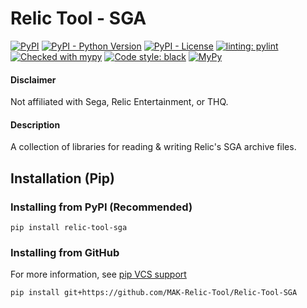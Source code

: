 # Relic Tool - SGA
[![PyPI](https://img.shields.io/pypi/v/relic-tool-sga)](https://pypi.org/project/relic-tool-sga/)
[![PyPI - Python Version](https://img.shields.io/pypi/pyversions/relic-tool-sga)](https://www.python.org/downloads/)
[![PyPI - License](https://img.shields.io/pypi/l/relic-tool-sga)](https://github.com/MAK-Relic-Tool/Relic-Tool-SGA/blob/main/LICENSE.txt)
[![linting: pylint](https://img.shields.io/badge/linting-pylint-yellowgreen)](https://github.com/PyCQA/pylint)
[![Checked with mypy](http://www.mypy-lang.org/static/mypy_badge.svg)](http://mypy-lang.org/)
[![Code style: black](https://img.shields.io/badge/code%20style-black-000000.svg)](https://github.com/psf/black)
[![MyPy](https://github.com/MAK-Relic-Tool/Relic-Tool-SGA/actions/workflows/mypy.yml/badge.svg)](https://github.com/MAK-Relic-Tool/Relic-Tool-SGA/actions/workflows/mypy.yml)
#### Disclaimer
Not affiliated with Sega, Relic Entertainment, or THQ.

#### Description
A collection of libraries for reading & writing Relic's SGA archive files.

## Installation (Pip)
### Installing from PyPI (Recommended)
```
pip install relic-tool-sga
```
### Installing from GitHub
For more information, see [pip VCS support](https://pip.pypa.io/en/stable/topics/vcs-support/#git)
```
pip install git+https://github.com/MAK-Relic-Tool/Relic-Tool-SGA
```